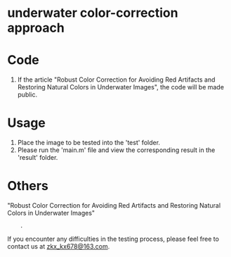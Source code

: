 # underwater color-correction approach
# Code
1. If the article "Robust Color Correction for Avoiding Red Artifacts and Restoring Natural Colors in Underwater Images", the code will be made public.


# Usage
1. Place the image to be tested into the 'test' folder.
2. Please run the 'main.m' file and view the corresponding result in the 'result' folder.

# Others
"Robust Color Correction for Avoiding Red Artifacts and Restoring Natural Colors in Underwater Images"
        
        
        
        .

If you encounter any difficulties in the testing process, please feel free to contact us at zkx_kx678@163.com.       
